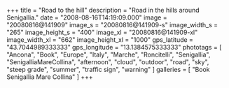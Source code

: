 +++
title = "Road to the hill"
description = "Road in the hills around Senigallia."
date = "2008-08-16T14:19:09.000"
image = "20080816@141909"
image_s = "20080816@141909-s"
image_width_s = "265"
image_height_s = "400"
image_xl = "20080816@141909-xl"
image_width_xl = "662"
image_height_xl = "1000"
gps_latitude = "43.7044989333333"
gps_longitude = "13.1384575333333"
phototags = [ "Ancona", "Book", "Europe", "Italy", "Marche", "Roncitelli", "Senigallia", "SenigalliaMareCollina", "afternoon", "cloud", "outdoor", "road", "sky", "steep grade", "summer", "traffic sign", "warning" ]
galleries = [ "Book Senigallia Mare Collina" ]
+++
